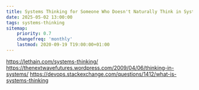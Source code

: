 ```yaml
---
title: Systems Thinking for Someone Who Doesn't Naturally Think in Systems
date: 2025-05-02 13:00:00
tags: systems-thinking
sitemap:
    priority: 0.7
    changefreq: 'monthly'
    lastmod: 2020-09-19 T19:00:00+01:00
---
```


https://lethain.com/systems-thinking/
https://thenextwavefutures.wordpress.com/2009/04/06/thinking-in-systems/
https://devops.stackexchange.com/questions/1412/what-is-systems-thinking

